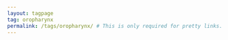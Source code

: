 ```yaml
---
layout: tagpage
tag: oropharynx
permalink: /tags/oropharynx/ # This is only required for pretty links.
---
```

